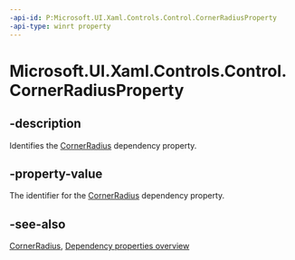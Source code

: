 ```yaml
---
-api-id: P:Microsoft.UI.Xaml.Controls.Control.CornerRadiusProperty
-api-type: winrt property
---
```


<!-- Property syntax.
public DependencyProperty CornerRadiusProperty { get; }
-->

# Microsoft.UI.Xaml.Controls.Control.CornerRadiusProperty

## -description

Identifies the [CornerRadius](control_cornerradius.md) dependency property.

## -property-value

The identifier for the [CornerRadius](control_cornerradius.md) dependency property.

## -see-also

[CornerRadius](control_cornerradius.md), [Dependency properties overview](/windows/uwp/xaml-platform/dependency-properties-overview)
